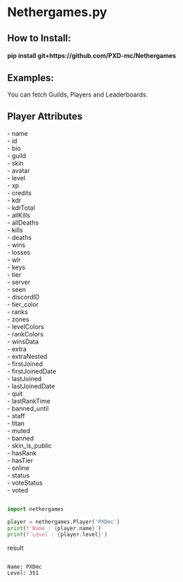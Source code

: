 # Nethergames.py
<h2> How to Install: </h2> <h4> pip install git+https://github.com/PXD-mc/Nethergames </h4>

<h2> Examples: </h2>


You can fetch Guilds, Players and Leaderboards.

<h2> Player Attributes </h2>
- name  <br />
- id  <br />
- bio  <br />
- guild  <br />
- skin  <br />
- avatar  <br />
- level  <br />
- xp  <br />
- credits  <br />
- kdr  <br />
- kdrTotal  <br />
- allKills  <br />
- allDeaths  <br />
- kills  <br />
- deaths  <br />
- wins  <br />
- losses  <br />
- wlr  <br />
- keys  <br />
- tier  <br />
- server  <br />
- seen  <br />
- discordID  <br />
- tier_color  <br />
- ranks <br />
- zones <br />
- levelColors <br />
- rankColors <br />
- winsData <br />
- extra <br />
- extraNested <br />
- firstJoined <br />
- firstJoinedDate <br />
- lastJoined <br />
- lastJoinedDate <br />
- quit <br />
- lastRankTime <br />
- banned_until <br />
- staff <br />
- titan <br />
- muted <br />
- banned <br />
- skin_is_public <br />
- hasRank <br />
- hasTier <br />
- online <br />
- status <br />
- voteStatus <br />
- voted <br />


```python

import nethergames

player = nethergames.Player('PXDmc')
print(f'Name : {player.name}')
print(f'Level : {player.level}')

```
result
```

Name: PXDmc
Level: 351

```
